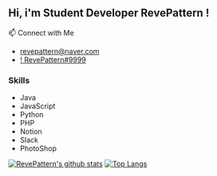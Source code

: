 ## Hi, i'm Student Developer RevePattern !

📫 Connect with Me
- [revepattern@naver.com](mailto:revepattern@naver.com)
- [! RevePattern#9999](https://discord.com)

### Skills
- Java
- JavaScript
- Python
- PHP
- Notion
- Slack
- PhotoShop

[![RevePattern's github stats](https://github-readme-stats.vercel.app/api?username=RevePattern&show_icons=true&hide_border=true&count_private=true)](https://github.com/RevePattern)
[![Top Langs](https://github-readme-stats.vercel.app/api/top-langs/?username=RevePattern&layout=compact)](https://github.com/RevePattern)
